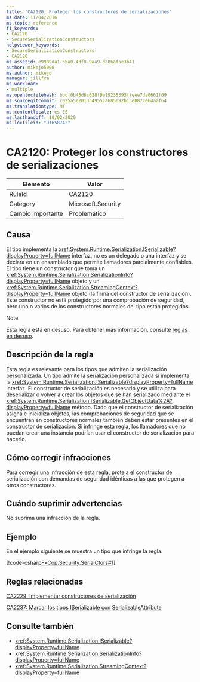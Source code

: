 ```yaml
---
title: 'CA2120: Proteger los constructores de serializaciones'
ms.date: 11/04/2016
ms.topic: reference
f1_keywords:
- CA2120
- SecureSerializationConstructors
helpviewer_keywords:
- SecureSerializationConstructors
- CA2120
ms.assetid: e9989da1-55a0-43f8-9aa9-da86afae3b41
author: mikejo5000
ms.author: mikejo
manager: jillfra
ms.workload:
- multiple
ms.openlocfilehash: bbcf0b45d6c628f9e19235393ffeee7da0661f09
ms.sourcegitcommit: c025a5e2013c4955ca685092b13e887ce64aaf64
ms.translationtype: MT
ms.contentlocale: es-ES
ms.lasthandoff: 10/02/2020
ms.locfileid: "91658742"
---
```

# <a name="ca2120-secure-serialization-constructors"></a>CA2120: Proteger los constructores de serializaciones

|Elemento|Valor|
|-|-|
|RuleId|CA2120|
|Category|Microsoft.Security|
|Cambio importante|Problemático|

## <a name="cause"></a>Causa
El tipo implementa la <xref:System.Runtime.Serialization.ISerializable?displayProperty=fullName> interfaz, no es un delegado o una interfaz y se declara en un ensamblado que permite llamadores parcialmente confiables. El tipo tiene un constructor que toma un <xref:System.Runtime.Serialization.SerializationInfo?displayProperty=fullName> objeto y un <xref:System.Runtime.Serialization.StreamingContext?displayProperty=fullName> objeto (la firma del constructor de serialización). Este constructor no está protegido por una comprobación de seguridad, pero uno o varios de los constructores normales del tipo están protegidos.

> [!NOTE]
> Esta regla está en desuso. Para obtener más información, consulte [reglas en desuso](fxcop-unported-deprecated-rules.md).

## <a name="rule-description"></a>Descripción de la regla
Esta regla es relevante para los tipos que admiten la serialización personalizada. Un tipo admite la serialización personalizada si implementa la <xref:System.Runtime.Serialization.ISerializable?displayProperty=fullName> interfaz. El constructor de serialización es necesario y se utiliza para deserializar o volver a crear los objetos que se han serializado mediante el <xref:System.Runtime.Serialization.ISerializable.GetObjectData%2A?displayProperty=fullName> método. Dado que el constructor de serialización asigna e inicializa objetos, las comprobaciones de seguridad que se encuentran en constructores normales también deben estar presentes en el constructor de serialización. Si infringe esta regla, los llamadores que no puedan crear una instancia podrían usar el constructor de serialización para hacerlo.

## <a name="how-to-fix-violations"></a>Cómo corregir infracciones
Para corregir una infracción de esta regla, proteja el constructor de serialización con demandas de seguridad idénticas a las que protegen a otros constructores.

## <a name="when-to-suppress-warnings"></a>Cuándo suprimir advertencias
No suprima una infracción de la regla.

## <a name="example"></a>Ejemplo
En el ejemplo siguiente se muestra un tipo que infringe la regla.

[!code-csharp[FxCop.Security.SerialCtors#1](../code-quality/codesnippet/CSharp/ca2120-secure-serialization-constructors_1.cs)]

## <a name="related-rules"></a>Reglas relacionadas
[CA2229: Implementar constructores de serialización](/dotnet/fundamentals/code-analysis/quality-rules/ca2229)

[CA2237: Marcar los tipos ISerializable con SerializableAttribute](/dotnet/fundamentals/code-analysis/quality-rules/ca2237)

## <a name="see-also"></a>Consulte también

- <xref:System.Runtime.Serialization.ISerializable?displayProperty=fullName>
- <xref:System.Runtime.Serialization.SerializationInfo?displayProperty=fullName>
- <xref:System.Runtime.Serialization.StreamingContext?displayProperty=fullName>
